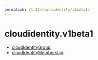 ```yaml
---
permalink: /1.82/cloudidentity/v1beta1/
---
```


# cloudidentity.v1beta1



* [cloudIdentityGroup](cloudIdentityGroup.md)
* [cloudIdentityMembership](cloudIdentityMembership.md)